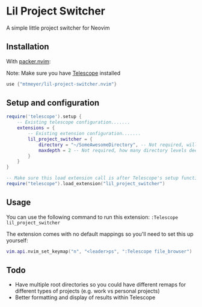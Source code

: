 # Lil Project Switcher

A simple little project switcher for Neovim

## Installation

With [packer.nvim](https://github.com/wbthomason/packer.nvim):

Note: Make sure you have [Telescope](https://github.com/nvim-telescope/telescope.nvim) installed

```lua
use {"mtmeyer/lil-project-switcher.nvim"}
```

## Setup and configuration

```lua
require('telescope').setup {
    -- Existing telescope configuration.......
    extensions = {
        -- Existing extension configuration.......
        lil_project_switcher = {
            directory = "~/SomeAwesomeDirectory", -- Not required, will use your $HOME directory by default
            maxdepth = 2 -- Not required, how many directory levels deep do you want the extension to look for
        }
    }
}

-- Make sure this load extension call is after Telescope's setup function
require("telescope").load_extension("lil_project_switcher")
```

## Usage

You can use the following command to run this extension: `:Telescope lil_project_switcher`

The extension comes with no default mappings so you'll need to set this up yourself:

```lua
vim.api.nvim_set_keymap("n", "<leader>ps", ":Telescope file_browser")
```

## Todo

- Have multiple root directories so you could have different remaps for different types of projects (e.g. work vs personal projects)
- Better formatting and display of results within Telescope

